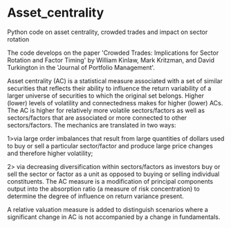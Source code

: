 # Asset_centrality
Python code on asset centrality, crowded trades and impact on sector rotation

The code develops on the paper 'Crowded Trades: Implications for Sector Rotation and Factor Timing' by William Kinlaw, Mark Kritzman, and David Turkington in the 'Journal of Portfolio Management'.

Asset centrality (AC) is a statistical measure associated with a set of similar securities that reflects their ability to influence the return variability of a larger universe of securities to which the original set belongs. Higher (lower) levels of volatility and connectedness makes for higher (lower) ACs.  The AC is higher for relatively more volatile sectors/factors as well as sectors/factors that are associated or more connected to other sectors/factors. The mechanics are translated in two ways:

1>via large order imbalances that result from large quantities of dollars used to buy or sell a particular sector/factor and produce large price changes and therefore higher volatility;

2> via decreasing diversification within sectors/factors as investors buy or sell the sector or factor as a unit as opposed to buying or selling individual constituents. The AC measure is a modification of principal components output into the absorption ratio (a measure of risk concentration) to determine the degree of influence on return variance present.

A relative valuation measure is added to distinguish scenarios where a significant change in AC is not accompanied by a change in fundamentals.

